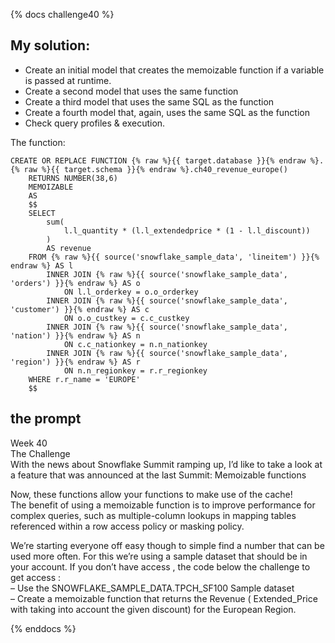 {% docs challenge40 %}
## My solution:  
- Create an initial model that creates the memoizable function if a variable is passed at runtime.
- Create a second model that uses the same function
- Create a third model that uses the same SQL as the function
- Create a fourth model that, again, uses the same SQL as the function
- Check query profiles & execution.
  
The function:
```
CREATE OR REPLACE FUNCTION {% raw %}{{ target.database }}{% endraw %}.{% raw %}{{ target.schema }}{% endraw %}.ch40_revenue_europe()  
    RETURNS NUMBER(38,6)  
    MEMOIZABLE  
    AS  
    $$  
    SELECT  
        sum(  
            l.l_quantity * (l.l_extendedprice * (1 - l.l_discount))  
        )  
        AS revenue  
    FROM {% raw %}{{ source('snowflake_sample_data', 'lineitem') }}{% endraw %} AS l  
        INNER JOIN {% raw %}{{ source('snowflake_sample_data', 'orders') }}{% endraw %} AS o  
            ON l.l_orderkey = o.o_orderkey   
        INNER JOIN {% raw %}{{ source('snowflake_sample_data', 'customer') }}{% endraw %} AS c  
            ON o.o_custkey = c.c_custkey  
        INNER JOIN {% raw %}{{ source('snowflake_sample_data', 'nation') }}{% endraw %} AS n  
            ON c.c_nationkey = n.n_nationkey  
        INNER JOIN {% raw %}{{ source('snowflake_sample_data', 'region') }}{% endraw %} AS r  
            ON n.n_regionkey = r.r_regionkey  
    WHERE r.r_name = 'EUROPE'  
    $$
```

## the prompt  
Week 40  
The Challenge  
With the news about Snowflake Summit ramping up, I’d like to take a look at a feature that was announced at the last Summit: Memoizable functions  

Now, these functions allow your functions to make use of the cache!  
The benefit of using a memoizable function is to improve performance for complex queries, such as multiple-column lookups in mapping tables referenced within a row access policy or masking policy.

We’re starting everyone off easy though to simple find a number that can be used more often. For this we’re using a sample dataset that should be in your account. If you don’t have access , the code below the challenge to get access :  
– Use the SNOWFLAKE_SAMPLE_DATA.TPCH_SF100 Sample dataset  
– Create a memoizable function that returns the Revenue ( Extended_Price with taking into account the given discount) for the European Region.  

{% enddocs %}